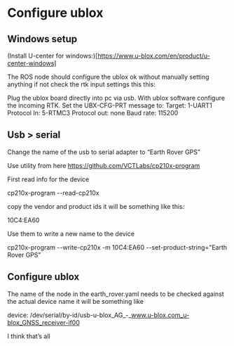 Configure ublox 
===============

## Windows setup
(Install U-center for windows:)[https://www.u-blox.com/en/product/u-center-windows]

The ROS node should configure the ublox ok without manually setting anything if not check the rtk input settings this this:

Plug the ublox board directly into pc via usb.
With ublox software configure the incoming RTK. Set the UBX-CFG-PRT message to:
Target: 1-UART1
Protocol In: 5-RTMC3
Protocol out: none 
Baud rate: 115200

## Usb > serial

Change the name of the usb to serial adapter to “Earth Rover GPS”

Use utility from here https://github.com/VCTLabs/cp210x-program 

First read info for the device

cp210x-program --read-cp210x

copy the vendor and product ids it will be something like this:

10C4:EA60


Use them to write a new name to the device

cp210x-program --write-cp210x -m 10C4:EA60 --set-product-string="Earth Rover GPS"

## Configure ublox

The name of the node in the earth_rover.yaml needs to be checked against the actual device name it will be something like

device: /dev/serial/by-id/usb-u-blox_AG_-_www.u-blox.com_u-blox_GNSS_receiver-if00

I think that’s all
